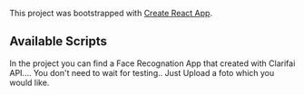 This project was bootstrapped with [Create React App](https://github.com/facebook/create-react-app).

## Available Scripts

In the project you can find a Face Recognation App that created with Clarifai API....
You don't need to wait for testing.. Just Upload a foto which you would like.
